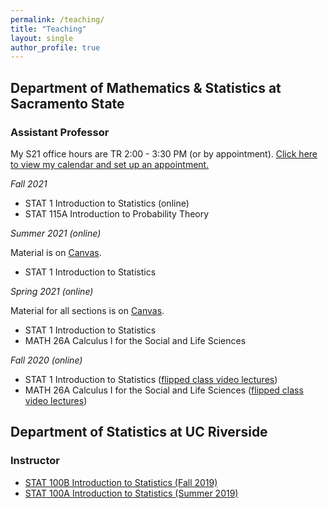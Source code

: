 ```yaml
---
permalink: /teaching/
title: "Teaching"
layout: single
author_profile: true
---
```


## Department of Mathematics & Statistics at Sacramento State
### Assistant Professor
My S21 office hours are TR 2:00 - 3:30 PM (or by appointment). <a href="https://calendly.com/lcappiello/30min">Click here to view my calendar and set up an appointment.</a>

*Fall 2021*
- STAT 1 Introduction to Statistics (online)
- STAT 115A Introduction to Probability Theory

*Summer 2021 (online)*

Material is on [Canvas](https://csus.instructure.com/). 
- STAT 1 Introduction to Statistics

*Spring 2021 (online)*

Material for all sections is on [Canvas](https://csus.instructure.com/). 
- STAT 1 Introduction to Statistics
- MATH 26A Calculus I for the Social and Life Sciences

*Fall 2020 (online)*
- STAT 1 Introduction to Statistics (<a href="https://www.youtube.com/playlist?list=PLuMDlHzKEzEFDn6yfD9D3DCsp_j2AfDvm" target="_blank">flipped class video lectures</a>)
- MATH 26A Calculus I for the Social and Life Sciences (<a href="https://www.youtube.com/playlist?list=PLuMDlHzKEzEHVDBeTH5I_ghfON5ev4vCv" target="_blank">flipped class video lectures</a>)

## Department of Statistics at UC Riverside
### Instructor
- [STAT 100B Introduction to Statistics (Fall 2019)](https://lgpcappiello.github.io/teaching/stat100b/)
- [STAT 100A Introduction to Statistics (Summer 2019)](https://lgpcappiello.github.io/teaching/stat100a/)
